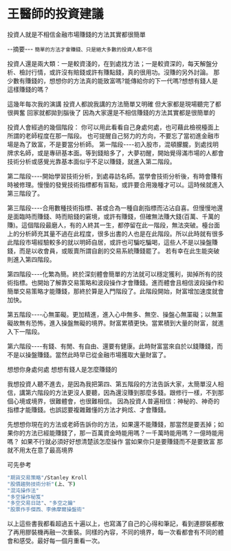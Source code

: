 # 王醫師的投資建議


投資人就是不相信金融市場賺錢的方法其實都很簡單

--摘要--- 
`簡單的方法才會賺錢、只是絕大多數的投資人都不信`



投資人還是兩大類：一是較資淺的，在到處找方法；一是較資深的，每天解盤分析、檢討行情，或許沒有賠錢或許有賺點錢，真的很用功。沒賺的另外討論。
那少數有賺錢的，想想你的方法真的能致富嗎?能傳給你的下一代嗎?想想有錢人是這樣賺錢的嗎？



這幾年每次我的演講
投資人都說我講的方法簡單又明確
但大家都是現場聽完了都很興奮
回家就都拋到腦後了
因為大家還是不相信賺錢的方法其實都是很簡單的

投資人會經過的幾個階段： 你可以用此看看自己身處何處，也可藉此檢視檯面上所謂的老師程度在那一階段。
也可提醒自己努力的方向，不要忘了當初進金融市場是為了致富，不是要當分析師。
第一階段----初入股市，混頓朦朧，到處找明牌求名師，或是專研基本面。等到錢賠多了，大夢初醒，開始覺得滿市場的人都會技術分析或感覺光靠基本面似乎不足以賺錢，就進入第二階段。

第二階段----開始學習技術分析，到處尋訪名師。當學會技術分析後，有時會賺有時被修理。慢慢的發覺技術指標都有盲點，或許要合用幾種才可以。這時候就進入第三階段了。

第三階段----合用數種技術指標、甚或合為一種自創指標而沾沾自喜。但慢慢地還是面臨時而賺錢、時而賠錢的窘境，或許有賺錢，但確無法賺大錢(百萬、千萬的賺)。這個階段最磨人，有的人終其一生，都停留在此一階段，無法突破。檯台面上的分析師充其量不過在此程度，很多出書的人也是在此階段。所以此時就有很多此階段市場經驗較多的就以明師自居，或許也可騙吃騙喝，這些人不是以操盤賺錢，而是以收會員，或販賣所謂自創的交易系統賺錢罷了。 若有幸在此生能突破則進入第四階段。

第四階段----化繁為簡。終於深刻體會簡單的方法就可以穩定獲利，拋掉所有的技術指標。也開始了解靠交易策略和波段操作才會賺錢。進而體會且相信波段操作和簡單交易策略才能賺錢，那終於算是入門階段了。此階段開始，財富增加速度就會加快。

第五階段----心無罣礙。更加精進，進入心中無多、無空、操盤心無罣礙；以無罣礙故無有恐怖，進入操盤無礙的境界。財富累積更快。當累積到大量的財富，就進入下一階段。

第六階段----有錢、有閒、有自由、還要有健康。此時財富當來自於以錢賺錢，而不是以操盤賺錢。當然此時早已從金融市場獲取大量財富了。


想想你身處何處
想想有錢人是怎麼賺錢的


我想投資人聽不進去，是因為我把第四、第五階段的方法告訴大家，太簡單沒人相信，講第六階段的方法更沒人要聽，因為還沒賺到那麼多錢。跟修行一樣，不到那個心境或境界，很難體會，也很難相信。
因為投資人普遍相信：神秘的、神奇的指標才能賺錢。也誤認要複雜難懂的方法才夠炫、才會賺錢。

先想想你現在的方法或老師告訴你的方法，如果還不能賺錢，那當然是要丟掉；如果你的方法已經能賺錢了，那一百萬資金時能用嗎？一千萬時能用嗎？一億時能用嗎？
如果不行就必須好好想清楚該怎麼操作
當如果你只是要賺錢而不是要致富
那就不用太在意了最高境界


可先參考

```sh
"期貨交易策略"/Stanley Kroll
"股價趨勢技術分析"(上、下)
"混沌操作法"
"多空操作秘笈"
"多空交易日誌"、"多空之鑰"
"股票作手傑西、李佛摩爾操盤術"
```

以上這些書我都看超過五十遍以上，也寫滿了自己的心得和筆記，看到連膠裝都散了再用膠裝機再融一次重裝。同樣的內容，不同的境界，每一次看都會有不同的體會和感受。最好每一個月重看一次。

